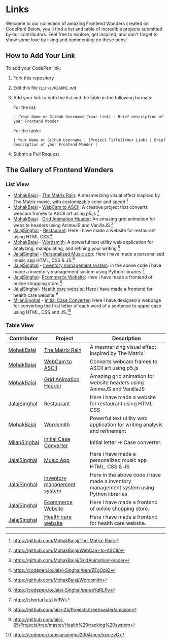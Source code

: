 # Links

Welcome to our collection of amazing Frontend Wonders created on CodePen! Below, you'll find a list and table of incredible projects submitted by our contributors. Feel free to explore, get inspired, and don't forget to show some love by liking and commenting on these pens!

## How to Add Your Link

To add your CodePen link:

1. Fork this repository
2. Edit this file (`Links/README.md`)
3. Add your link to both the list and the table in the following formats:

   For the list:

   ```
   - [Your Name or GitHub Username](Your Link) - Brief description of your Frontend Wonder
   ```

   For the table:

   ```
   | Your Name or GitHub Username | [Project Title](Your Link) | Brief description of your Frontend Wonder |
   ```

4. Submit a Pull Request

## The Gallery of Frontend Wonders

### List View

<!-- Add your CodePen links below this line -->

- [MohakBajaj](https://github.com/MohakBajaj) - [The Matrix Rain](https://mohakbajaj.github.io/The-Matrix-Rain/): A mesmerizing visual effect inspired by The Matrix movie, with customizable color and speed [^1]
- [MohakBajaj](https://github.com/MohakBajaj) - [WebCam to ASCII](https://mohakbajaj.github.io/WebCam-to-ASCII/): A creative project that converts webcam frames to ASCII art using p5.js [^2]
- [MohakBajaj](https://github.com/MohakBajaj) - [Grid Animation Header](https://mohakbajaj.github.io/GridAnimationHeader/): An amazing grid animation for website headers using AnimeJS and VanillaJS [^3]
- [JalajSinghal](https://github.com/jalaj-25) - [Restaurant](https://codepen.io/Jalaj-Singhal/pen/ZEgOpjQ): Here i have made a website for restaurant using HTML CSS.[^4]
- [MohakBajaj](https://github.com/MohakBajaj) - [Wordsmith](https://wordsmith.bmohak.codes/): A powerful text utility web application for analyzing, manipulating, and refining your writing [^5]
- [JalajSinghal](https://github.com/jalaj-25) - [Personalized Music app](https://codepen.io/Jalaj-Singhal/pen/eYqRLPy): Here i have made a personalized music app HTML, CSS & JS.[^6]
- [JalajSinghal](https://github.com/jalaj-25) - [Inventory management system](https://github.com/jalaj-25/Projects/tree/master/python%20inventory%20managament%20store): in the above code i have made a inventory management system using Python libraries.[^7]
- [JalajSinghal](https://github.com/jalaj-25)- [Ecommerce Website](https://github.com/jalaj-25/Projects/tree/master/amazon): Here i have made a frontend of online shopping store.[^8]
- [JalajSinghal](https://github.com/jalaj-25)- [Health care website](https://github.com/jalaj-25/Projects/tree/master/Health%20tracking%20system): Here i have made a frontend for health care website.[^9]
- [MilanSinghal](https://github.com/milansinghal2004) - [Initial Case Converter]((https://codepen.io/milansinghal2004/pen/xxvrzvG)): Here I have designed a webpage for converting the first letter of each word of a sentence to upper case using HTML, CSS and JS.[^10]

### Table View

| Contributor                                 | Project                                                                    | Description                                                               |
| ------------------------------------------- | -------------------------------------------------------------------------- | ------------------------------------------------------------------------- |
| [MohakBajaj](https://github.com/MohakBajaj) | [The Matrix Rain](https://mohakbajaj.github.io/The-Matrix-Rain/)           | A mesmerizing visual effect inspired by The Matrix                        |
| [MohakBajaj](https://github.com/MohakBajaj) | [WebCam to ASCII](https://mohakbajaj.github.io/WebCam-to-ASCII/)           | Converts webcam frames to ASCII art using p5.js                           |
| [MohakBajaj](https://github.com/MohakBajaj) | [Grid Animation Header](https://mohakbajaj.github.io/GridAnimationHeader/) | Amazing grid animation for website headers using AnimeJS and VanillaJS    |
| [JalajSinghal](https://github.com/jalaj-25) | [Restaurant](https://codepen.io/Jalaj-Singhal/pen/ZEgOpjQ)                 | Here i have made a website for restaurant using HTML CSS                  |
| [MohakBajaj](https://github.com/MohakBajaj) | [Wordsmith](https://wordsmith.bmohak.codes/)                               | Powerful text utility web application for writing analysis and refinement |
| [MilanSinghal](https://github.com/milansinghal2004) | [Initial Case Converter](https://codepen.io/milansinghal2004/pen/xxvrzvG) | Initial letter -> Case converter. |
| [JalajSinghal](https://github.com/jalaj-25) | [Music App](https://codepen.io/Jalaj-Singhal/pen/eYqRLPy)                 | Here i have made a personalized music app HTML, CSS & JS                  |
| [JalajSinghal](https://github.com/jalaj-25) | [Inventory management system](https://github.com/jalaj-25/Projects/tree/master/python%20inventory%20managament%20store)                 | Here in the above code i have made a inventory management system using Python libraries                  |
| [JalajSinghal](https://github.com/jalaj-25) | [Ecommerce Website](https://github.com/jalaj-25/Projects/tree/master/amazon)                 | Here i have made a frontend of online shopping store.                  |
| [JalajSinghal](https://github.com/jalaj-25) | [Health care website](https://github.com/jalaj-25/Projects/tree/master/Health%20tracking%20system)                 | Here i have made a frontend for health care website.                  |

<!-- Add your CodePen links to the table below this line -->

[^1]: https://github.com/MohakBajaj/The-Matrix-Rain
[^2]: https://github.com/MohakBajaj/WebCam-to-ASCII/
[^3]: https://github.com/MohakBajaj/GridAnimationHeader
[^4]: https://codepen.io/Jalaj-Singhal/pen/ZEgOpjQ
[^5]: https://github.com/MohakBajaj/Wordsmith
[^6]: https://codepen.io/Jalaj-Singhal/pen/eYqRLPy
[^7]: https://shorturl.at/UvfIW
[^8]: https://github.com/jalaj-25/Projects/tree/master/amazon
[^9]: https://github.com/jalaj-25/Projects/tree/master/Health%20tracking%20system
[^10]: https://codepen.io/milansinghal2004/pen/xxvrzvG
